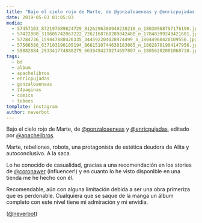 ```yaml
---
title: "Bajo el cielo rojo de Marte, de @gonzaloaeneas y @enricpujadas, editado por @apachelibros"
date: 2019-05-03 01:05:03
media: 
  - 57457103_872197689824729_8126296380940238210_n_18030968797176190.jpg
  - 57422080_319605742067222_7262168768289842488_n_17848399249421601.jpg
  - 57284736_159447888426335_344592204028974499_n_18044968420109556.jpg
  - 57506586_637103190105194_8661510744630183065_n_18028701904147956.jpg
  - 59882884_293341774888279_6639494279274697807_n_18056202001068738.jpg
tags: 
  - bd
  - album
  - apachelibros
  - enricpujadas
  - gonzaloaeneas
  - 24paginas
  - comics
  - tebeos
template: instagram
author: neverbot
---
```


Bajo el cielo rojo de Marte, de [@gonzaloaeneas](https://instagram.com/gonzaloaeneas) y [@enricpujadas](https://instagram.com/enricpujadas), editado por [@apachelibros](https://instagram.com/apachelibros).


Marte, rebeliones, robots, una protagonista de estética deudora de Alita y autoconclusivo. A la saca.


Lo he conocido de casualidad, gracias a una recomendación en los stories de [@coronawer](https://instagram.com/coronawer) (influencer!) y en cuanto lo he visto disponible en una tienda me he hecho con él.


Recomendable, aún con alguna limitación debida a ser una obra primeriza que es perdonable. Cualquiera que se saque de la manga un álbum completo con este nivel tiene mi admiración y mi envidia.


([@neverbot](https://instagram.com/neverbot))



